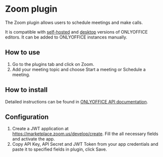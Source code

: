 # Zoom plugin

The Zoom plugin allows users to schedule meetings and make calls.

It is compatible with [self-hosted](https://github.com/ONLYOFFICE/DocumentServer) and [desktop](https://github.com/ONLYOFFICE/DesktopEditors) versions of ONLYOFFICE editors. It can be added to ONLYOFFICE instances manually.

## How to use

1. Go to the plugins tab and click on Zoom.
2. Add your meeting topic and choose Start a meeting or Schedule a meeting. 

## How to install

Detailed instructions can be found in [ONLYOFFICE API documentation](https://api.onlyoffice.com/plugin/installation).

## Configuration

1. Create a JWT application at https://marketplace.zoom.us/develop/create. Fill the all necessary fields and activate the app.
2. Copy API Key, API Secret and JWT Token from your app credentials and paste it to specified fields in plugin, click Save.
